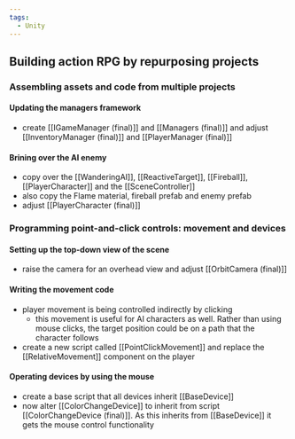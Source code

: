 ```yaml
---
tags:
  - Unity
---
```

## Building action RPG by repurposing projects
### Assembling assets and code from multiple projects
#### Updating the managers framework
- create [[IGameManager (final)]] and [[Managers (final)]] and adjust [[InventoryManager (final)]] and [[PlayerManager (final)]]
#### Brining over the AI enemy
- copy over the [[WanderingAI]], [[ReactiveTarget]], [[Fireball]], [[PlayerCharacter]] and the [[SceneController]]
- also copy the Flame material, fireball prefab and enemy prefab
- adjust [[PlayerCharacter (final)]]
### Programming point-and-click controls: movement and devices
#### Setting up the top-down view of the scene
- raise the camera for an overhead view and adjust [[OrbitCamera (final)]]
#### Writing the movement code
- player movement is being controlled indirectly by clicking
	- this movement is useful for AI characters as well. Rather than using mouse clicks, the target position could be on a path that the character follows
- create a new script called [[PointClickMovement]] and replace the [[RelativeMovement]] component on the player
#### Operating devices by using the mouse
- create a base script that all devices inherit [[BaseDevice]]
- now alter [[ColorChangeDevice]] to inherit from script [[ColorChangeDevice (final)]]. As this inherits from [[BaseDevice]] it gets the mouse control functionality